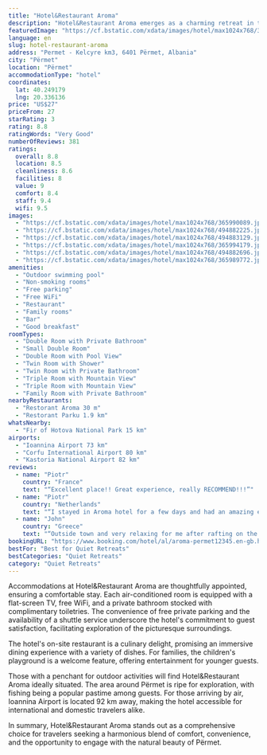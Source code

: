 ```yaml
---
title: "Hotel&Restaurant Aroma"
description: "Hotel&Restaurant Aroma emerges as a charming retreat in the heart of Përmet, offering guests a blend of leisure and adventure."
featuredImage: "https://cf.bstatic.com/xdata/images/hotel/max1024x768/365990089.jpg?k=2f767721586da4230f2edd1420feff629657ef464a118f80ff3076a9bd70e27a&o=&hp=1"
language: en
slug: hotel-restaurant-aroma
address: "Permet - Kelcyre km3, 6401 Përmet, Albania"
city: "Përmet"
location: "Përmet"
accommodationType: "hotel"
coordinates:
  lat: 40.249179
  lng: 20.336136
price: "US$27"
priceFrom: 27
starRating: 3
rating: 8.8
ratingWords: "Very Good"
numberOfReviews: 381
ratings:
  overall: 8.8
  location: 8.5
  cleanliness: 8.6
  facilities: 8
  value: 9
  comfort: 8.4
  staff: 9.4
  wifi: 9.5
images:
  - "https://cf.bstatic.com/xdata/images/hotel/max1024x768/365990089.jpg?k=2f767721586da4230f2edd1420feff629657ef464a118f80ff3076a9bd70e27a&o=&hp=1"
  - "https://cf.bstatic.com/xdata/images/hotel/max1024x768/494882225.jpg?k=b97a872eb81e91deec532e2a5afd285613778358fef0d1c151f41e9b0cacaee1&o=&hp=1"
  - "https://cf.bstatic.com/xdata/images/hotel/max1024x768/494883129.jpg?k=d00b383b475319651f366481e4150a7ee43c97cbd17855c3d778aa5c1cb65e7c&o=&hp=1"
  - "https://cf.bstatic.com/xdata/images/hotel/max1024x768/365994179.jpg?k=0d8834c12d39527031d3f52aaafe4d6c747c8a81759dc4087dbedf1ce6e02572&o=&hp=1"
  - "https://cf.bstatic.com/xdata/images/hotel/max1024x768/494882696.jpg?k=82c99ff5999b87a6991d7f822cad27185d011900609f632b64af43001a6ad178&o=&hp=1"
  - "https://cf.bstatic.com/xdata/images/hotel/max1024x768/365989772.jpg?k=c4f990210660d78becf2c6602d8c038e59d11c4b7208a75b1199b3005736cf89&o=&hp=1"
amenities:
  - "Outdoor swimming pool"
  - "Non-smoking rooms"
  - "Free parking"
  - "Free WiFi"
  - "Restaurant"
  - "Family rooms"
  - "Bar"
  - "Good breakfast"
roomTypes:
  - "Double Room with Private Bathroom"
  - "Small Double Room"
  - "Double Room with Pool View"
  - "Twin Room with Shower"
  - "Twin Room with Private Bathroom"
  - "Triple Room with Mountain View"
  - "Triple Room with Mountain View"
  - "Family Room with Private Bathroom"
nearbyRestaurants:
  - "Restorant Aroma 30 m"
  - "Restorant Parku 1.9 km"
whatsNearby:
  - "Fir of Hotova National Park 15 km"
airports:
  - "Ioannina Airport 73 km"
  - "Corfu International Airport 80 km"
  - "Kastoria National Airport 82 km"
reviews:
  - name: "Piotr"
    country: "France"
    text: "“Excellent place!! Great experience, really RECOMMEND!!!”"
  - name: "Piotr"
    country: "Netherlands"
    text: "“I stayed in Aroma hotel for a few days and had an amazing experience. The staff was very friendly and caring, always ready to help and answer our questions. The room was clean and comfortable, with an amazing view from window. We really liked the...”"
  - name: "John"
    country: "Greece"
    text: "“Outside town and very relaxing for me after rafting on the river.”"
bookingURL: "https://www.booking.com/hotel/al/aroma-permet12345.en-gb.html?aid=8035640"
bestFor: "Best for Quiet Retreats"
bestCategories: "Quiet Retreats"
category: "Quiet Retreats"
---
```


Accommodations at Hotel&Restaurant Aroma are thoughtfully appointed, ensuring a comfortable stay. Each air-conditioned room is equipped with a flat-screen TV, free WiFi, and a private bathroom stocked with complimentary toiletries. The convenience of free private parking and the availability of a shuttle service underscore the hotel's commitment to guest satisfaction, facilitating exploration of the picturesque surroundings.

The hotel's on-site restaurant is a culinary delight, promising an immersive dining experience with a variety of dishes. For families, the children's playground is a welcome feature, offering entertainment for younger guests.

Those with a penchant for outdoor activities will find Hotel&Restaurant Aroma ideally situated. The area around Përmet is ripe for exploration, with fishing being a popular pastime among guests. For those arriving by air, Ioannina Airport is located 92 km away, making the hotel accessible for international and domestic travelers alike.

In summary, Hotel&Restaurant Aroma stands out as a comprehensive choice for travelers seeking a harmonious blend of comfort, convenience, and the opportunity to engage with the natural beauty of Përmet.
